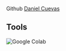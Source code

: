 
Github [Daniel Cuevas](https://github.com/DanielDCM212)

## Tools
![Google Colab](https://img.shields.io/badge/oogle-Colab-yellow?style=for-the-badge&logo=google&logoColor=yellow&labelColor=101010)
